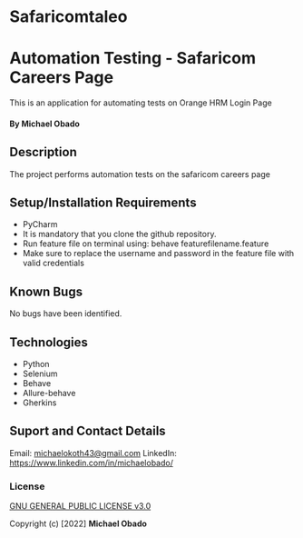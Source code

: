 # Safaricomtaleo

# Automation Testing - Safaricom Careers Page
This is an application for automating tests on Orange HRM Login Page 

#### By Michael Obado

## Description
The project performs automation tests on the safaricom careers page

## Setup/Installation Requirements
* PyCharm
* It is mandatory that you clone the github repository.
* Run feature file on terminal using: behave featurefilename.feature
* Make sure to replace the username and password in the feature file with valid credentials

## Known Bugs
No bugs have been identified.

## Technologies
* Python
* Selenium
* Behave
* Allure-behave
* Gherkins

## Suport and Contact Details
Email: michaelokoth43@gmail.com
LinkedIn: https://www.linkedin.com/in/michaelobado/ 

### License
[GNU GENERAL PUBLIC LICENSE v3.0](./LICENSE)

Copyright (c) [2022] **Michael Obado**

